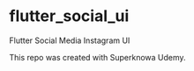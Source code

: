 # flutter_social_ui
Flutter Social Media Instagram UI

This repo was created with Superknowa Udemy.
